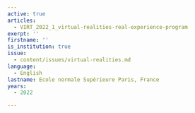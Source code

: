 ```yaml
---
active: true
articles:
  - VIRT_2022_1_virtual-realities-real-experience-program
exerpt: ''
firstname: ''
is_institution: true
issue:
  - content/issues/virtual-realities.md
language:
  - English
lastname: Ecole normale Supérieure Paris, France
years:
  - 2022

---
```

